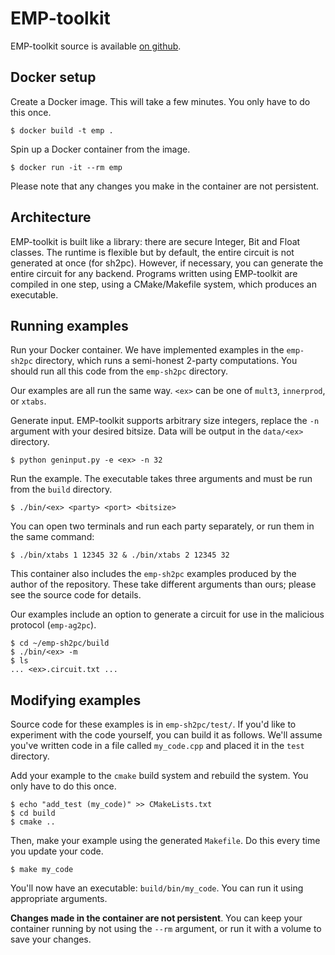 # EMP-toolkit

EMP-toolkit source is available [on github](https://github.com/emp-toolkit).


## Docker setup

Create a Docker image. This will take a few minutes. You only have to do this
once.
```
$ docker build -t emp .
```
Spin up a Docker container from the image. 
```
$ docker run -it --rm emp
```
Please note that any changes you make in the container are not persistent.

## Architecture

EMP-toolkit is built like a library: there are secure Integer, Bit and Float classes. The runtime is flexible but by default, the entire circuit is not generated at once (for sh2pc). However, if necessary, you can generate the entire circuit for any backend. Programs written using EMP-toolkit are compiled in one step, using a CMake/Makefile system, which produces an executable.

## Running examples

Run your Docker container. We have implemented examples in the `emp-sh2pc` directory, which runs a semi-honest 2-party computations. You should run all this code from the `emp-sh2pc` directory. 

Our examples are all run the same way. `<ex>` can be one of `mult3`, `innerprod`, or `xtabs`.

Generate input. EMP-toolkit supports arbitrary size integers, replace the `-n` argument with your desired bitsize. Data will be output in the `data/<ex>` directory.

```
$ python geninput.py -e <ex> -n 32
```

Run the example. The executable takes three arguments and must be run from the `build` directory. 
```
$ ./bin/<ex> <party> <port> <bitsize>
```
You can open two terminals and run each party separately, or run them in the same command:
```
$ ./bin/xtabs 1 12345 32 & ./bin/xtabs 2 12345 32
```

This container also includes the `emp-sh2pc` examples produced by the author of the repository. These take different arguments than ours; please see the source code for details. 

Our examples include an option to generate a circuit for use in the malicious
protocol (`emp-ag2pc`). 
```
$ cd ~/emp-sh2pc/build
$ ./bin/<ex> -m
$ ls
... <ex>.circuit.txt ...
```

## Modifying examples

Source code for these examples is in `emp-sh2pc/test/`. If you'd like to experiment with the code yourself, you can build it as follows. We'll assume you've written code in a file called `my_code.cpp` and placed it in the `test` directory.

Add your example to the `cmake` build system and rebuild the system. You only have to do this once.
```
$ echo "add_test (my_code)" >> CMakeLists.txt
$ cd build
$ cmake ..
```
Then, make your example using the generated `Makefile`. Do this every time you update your code.
```
$ make my_code
```
You'll now have an executable: `build/bin/my_code`. You can run it using appropriate arguments.

__Changes made in the container are not persistent__. You can keep your container running by not using the `--rm` argument, or run it with a volume to save your changes.

